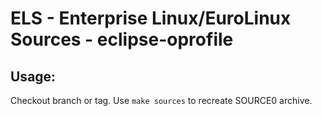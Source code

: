 # ELS - Enterprise Linux/EuroLinux Sources - eclipse-oprofile
 
## Usage:
  Checkout branch or tag. Use `make sources` to recreate  SOURCE0 archive.
